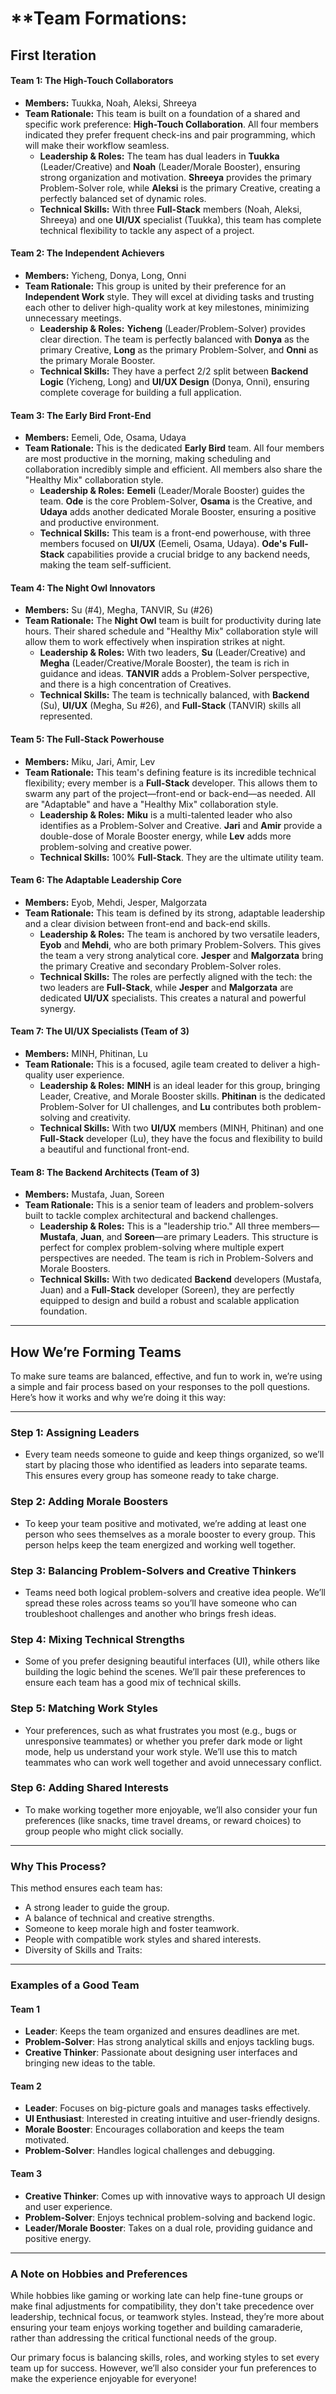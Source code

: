 # **Team Formations:


## First Iteration

#### **Team 1: The High-Touch Collaborators**
*   **Members:** Tuukka, Noah, Aleksi, Shreeya
*   **Team Rationale:** This team is built on a foundation of a shared and specific work preference: **High-Touch Collaboration**. All four members indicated they prefer frequent check-ins and pair programming, which will make their workflow seamless.
    *   **Leadership & Roles:** The team has dual leaders in **Tuukka** (Leader/Creative) and **Noah** (Leader/Morale Booster), ensuring strong organization and motivation. **Shreeya** provides the primary Problem-Solver role, while **Aleksi** is the primary Creative, creating a perfectly balanced set of dynamic roles.
    *   **Technical Skills:** With three **Full-Stack** members (Noah, Aleksi, Shreeya) and one **UI/UX** specialist (Tuukka), this team has complete technical flexibility to tackle any aspect of a project.

#### **Team 2: The Independent Achievers**
*   **Members:** Yicheng, Donya, Long, Onni
*   **Team Rationale:** This group is united by their preference for an **Independent Work** style. They will excel at dividing tasks and trusting each other to deliver high-quality work at key milestones, minimizing unnecessary meetings.
    *   **Leadership & Roles:** **Yicheng** (Leader/Problem-Solver) provides clear direction. The team is perfectly balanced with **Donya** as the primary Creative, **Long** as the primary Problem-Solver, and **Onni** as the primary Morale Booster.
    *   **Technical Skills:** They have a perfect 2/2 split between **Backend Logic** (Yicheng, Long) and **UI/UX Design** (Donya, Onni), ensuring complete coverage for building a full application.

#### **Team 3: The Early Bird Front-End**
*   **Members:** Eemeli, Ode, Osama, Udaya
*   **Team Rationale:** This is the dedicated **Early Bird** team. All four members are most productive in the morning, making scheduling and collaboration incredibly simple and efficient. All members also share the "Healthy Mix" collaboration style.
    *   **Leadership & Roles:** **Eemeli** (Leader/Morale Booster) guides the team. **Ode** is the core Problem-Solver, **Osama** is the Creative, and **Udaya** adds another dedicated Morale Booster, ensuring a positive and productive environment.
    *   **Technical Skills:** This team is a front-end powerhouse, with three members focused on **UI/UX** (Eemeli, Osama, Udaya). **Ode's** **Full-Stack** capabilities provide a crucial bridge to any backend needs, making the team self-sufficient.

#### **Team 4: The Night Owl Innovators**
*   **Members:** Su (#4), Megha, TANVIR, Su (#26)
*   **Team Rationale:** The **Night Owl** team is built for productivity during late hours. Their shared schedule and "Healthy Mix" collaboration style will allow them to work effectively when inspiration strikes at night.
    *   **Leadership & Roles:** With two leaders, **Su** (Leader/Creative) and **Megha** (Leader/Creative/Morale Booster), the team is rich in guidance and ideas. **TANVIR** adds a Problem-Solver perspective, and there is a high concentration of Creatives.
    *   **Technical Skills:** The team is technically balanced, with **Backend** (Su), **UI/UX** (Megha, Su #26), and **Full-Stack** (TANVIR) skills all represented.

#### **Team 5: The Full-Stack Powerhouse**
*   **Members:** Miku, Jari, Amir, Lev
*   **Team Rationale:** This team's defining feature is its incredible technical flexibility; every member is a **Full-Stack** developer. This allows them to swarm any part of the project—front-end or back-end—as needed. All are "Adaptable" and have a "Healthy Mix" collaboration style.
    *   **Leadership & Roles:** **Miku** is a multi-talented leader who also identifies as a Problem-Solver and Creative. **Jari** and **Amir** provide a double-dose of Morale Booster energy, while **Lev** adds more problem-solving and creative power.
    *   **Technical Skills:** 100% **Full-Stack**. They are the ultimate utility team.

#### **Team 6: The Adaptable Leadership Core**
*   **Members:** Eyob, Mehdi, Jesper, Malgorzata
*   **Team Rationale:** This team is defined by its strong, adaptable leadership and a clear division between front-end and back-end skills.
    *   **Leadership & Roles:** The team is anchored by two versatile leaders, **Eyob** and **Mehdi**, who are both primary Problem-Solvers. This gives the team a very strong analytical core. **Jesper** and **Malgorzata** bring the primary Creative and secondary Problem-Solver roles.
    *   **Technical Skills:** The roles are perfectly aligned with the tech: the two leaders are **Full-Stack**, while **Jesper** and **Malgorzata** are dedicated **UI/UX** specialists. This creates a natural and powerful synergy.

#### **Team 7: The UI/UX Specialists (Team of 3)**
*   **Members:** MINH, Phitinan, Lu
*   **Team Rationale:** This is a focused, agile team created to deliver a high-quality user experience.
    *   **Leadership & Roles:** **MINH** is an ideal leader for this group, bringing Leader, Creative, and Morale Booster skills. **Phitinan** is the dedicated Problem-Solver for UI challenges, and **Lu** contributes both problem-solving and creativity.
    *   **Technical Skills:** With two **UI/UX** members (MINH, Phitinan) and one **Full-Stack** developer (Lu), they have the focus and flexibility to build a beautiful and functional front-end.

#### **Team 8: The Backend Architects (Team of 3)**
*   **Members:** Mustafa, Juan, Soreen
*   **Team Rationale:** This is a senior team of leaders and problem-solvers built to tackle complex architectural and backend challenges.
    *   **Leadership & Roles:** This is a "leadership trio." All three members—**Mustafa**, **Juan**, and **Soreen**—are primary Leaders. This structure is perfect for complex problem-solving where multiple expert perspectives are needed. The team is rich in Problem-Solvers and Morale Boosters.
    *   **Technical Skills:** With two dedicated **Backend** developers (Mustafa, Juan) and a **Full-Stack** developer (Soreen), they are perfectly equipped to design and build a robust and scalable application foundation.


-----
## How We’re Forming Teams

To make sure teams are balanced, effective, and fun to work in, we’re using a simple and fair process based on your responses to the poll questions. Here’s how it works and why we’re doing it this way:

---

### **Step 1: Assigning Leaders**
- Every team needs someone to guide and keep things organized, so we’ll start by placing those who identified as leaders into separate teams. This ensures every group has someone ready to take charge.

### **Step 2: Adding Morale Boosters**
- To keep your team positive and motivated, we’re adding at least one person who sees themselves as a morale booster to every group. This person helps keep the team energized and working well together.

### **Step 3: Balancing Problem-Solvers and Creative Thinkers**
- Teams need both logical problem-solvers and creative idea people. We’ll spread these roles across teams so you’ll have someone who can troubleshoot challenges and another who brings fresh ideas.

### **Step 4: Mixing Technical Strengths**
- Some of you prefer designing beautiful interfaces (UI), while others like building the logic behind the scenes. We’ll pair these preferences to ensure each team has a good mix of technical skills.

### **Step 5: Matching Work Styles**
- Your preferences, such as what frustrates you most (e.g., bugs or unresponsive teammates) or whether you prefer dark mode or light mode, help us understand your work style. We’ll use this to match teammates who can work well together and avoid unnecessary conflict.

### **Step 6: Adding Shared Interests**
- To make working together more enjoyable, we’ll also consider your fun preferences (like snacks, time travel dreams, or reward choices) to group people who might click socially.

---

### **Why This Process?**
This method ensures each team has:
- A strong leader to guide the group.  
- A balance of technical and creative strengths.  
- Someone to keep morale high and foster teamwork.  
- People with compatible work styles and shared interests.
- Diversity of Skills and Traits: 

---

### **Examples of a Good Team**  

#### **Team 1**
- **Leader**: Keeps the team organized and ensures deadlines are met.  
- **Problem-Solver**: Has strong analytical skills and enjoys tackling bugs.  
- **Creative Thinker**: Passionate about designing user interfaces and bringing new ideas to the table.

#### **Team 2**
- **Leader**: Focuses on big-picture goals and manages tasks effectively.  
- **UI Enthusiast**: Interested in creating intuitive and user-friendly designs.  
- **Morale Booster**: Encourages collaboration and keeps the team motivated.  
- **Problem-Solver**: Handles logical challenges and debugging.

#### **Team 3**
- **Creative Thinker**: Comes up with innovative ways to approach UI design and user experience.  
- **Problem-Solver**: Enjoys technical problem-solving and backend logic.  
- **Leader/Morale Booster**: Takes on a dual role, providing guidance and positive energy.

---

### **A Note on Hobbies and Preferences**  
While hobbies like gaming or working late can help fine-tune groups or make final adjustments for compatibility, they don't take precedence over leadership, technical focus, or teamwork styles. Instead, they’re more about ensuring your team enjoys working together and building camaraderie, rather than addressing the critical functional needs of the group.

Our primary focus is balancing skills, roles, and working styles to set every team up for success. However, we’ll also consider your fun preferences to make the experience enjoyable for everyone!


